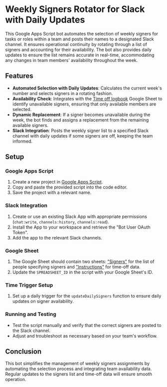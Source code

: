 # Weekly Signers Rotator for Slack with Daily Updates

This Google Apps Script bot automates the selection of weekly signers for tasks or roles within a team and posts their names to a designated Slack channel. It ensures operational continuity by rotating through a list of signers and accounting for their availability. The bot also provides daily updates to ensure the list remains accurate in real-time, accommodating any changes in team members' availability throughout the week.

## Features

- **Automated Selection with Daily Updates**: Calculates the current week's number and selects signers in a rotating fashion.
- **Availability Check**: Integrates with the [Time off logbook](https://docs.google.com/spreadsheets/d/1-qxltbYl6316Y6ZMmkephI4Dc5fqp__rpZYjSg4inQk/edit#gid=1070316407) Google Sheet to identify unavailable signers, ensuring that only available members are selected.
- **Dynamic Replacement**: If a signer becomes unavailable during the week, the bot finds and assigns a replacement from the remaining available signers.
- **Slack Integration**: Posts the weekly signer list to a specified Slack channel with daily updates if some signers are off, keeping the team informed.

## Setup

### Google Apps Script

1. Create a new project in [Google Apps Script](https://script.google.com/).
2. Copy and paste the provided script into the code editor.
3. Save the project with a relevant name.

### Slack Integration

1. Create or use an existing Slack App with appropriate permissions (`chat:write`, `channels:history`, `channels:read`).
2. Install the App to your workspace and retrieve the "Bot User OAuth Token".
3. Add the app to the relevant Slack channels.

### Google Sheet

1. The Google Sheet should contain two sheets: ["Signers"](https://docs.google.com/spreadsheets/d/1-qxltbYl6316Y6ZMmkephI4Dc5fqp__rpZYjSg4inQk/edit#gid=591540713) for the list of people specifying signers and ["Instructions"](https://docs.google.com/spreadsheets/d/1-qxltbYl6316Y6ZMmkephI4Dc5fqp__rpZYjSg4inQk/edit#gid=1070316407) for time-off data.
2. Update the `SPREADSHEET_ID` in the script with your Google Sheet's ID.

### Time Trigger Setup

1. Set up a daily trigger for the `updateDailySigners` function to ensure daily updates on signer availability.

### Running and Testing

- Test the script manually and verify that the correct signers are posted to the Slack channel.
- Adjust and troubleshoot as necessary based on your team's workflow.

## Conclusion

This bot simplifies the management of weekly signers assignments by automating the selection process and integrating team availability data. Regular updates to the signers list and time-off data will ensure smooth operation.
